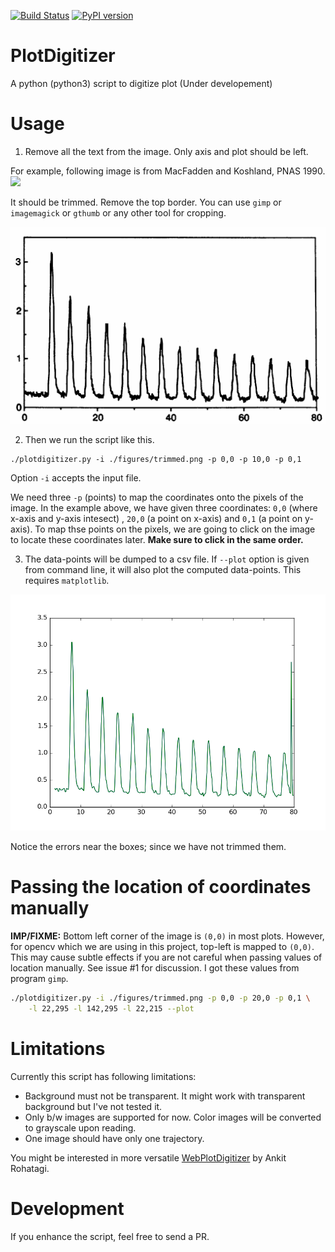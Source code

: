 [![Build Status](https://travis-ci.org/dilawar/PlotDigitizer.svg?branch=master)](https://travis-ci.org/dilawar/PlotDigitizer) [![PyPI version](https://badge.fury.io/py/PlotDigitizer.svg)](https://badge.fury.io/py/PlotDigitizer) 

# PlotDigitizer

A python (python3) script to digitize plot (Under developement)

# Usage

1. Remove all the text from the image. Only axis and plot should be left.

For example, following image is from MacFadden and Koshland, PNAS 1990. 
![](./figures/original.png)

It should be trimmed. Remove the top border. You can use `gimp`
or `imagemagick` or `gthumb` or any other tool for cropping.

![](./figures/trimmed.png)

2. Then we run the script like this.

```
./plotdigitizer.py -i ./figures/trimmed.png -p 0,0 -p 10,0 -p 0,1
```

Option `-i` accepts the input file. 

We need three `-p` (points) to map the coordinates onto the pixels
of the image. In the example above, we have given three coordinates: `0,0` (where x-axis and y-axis intesect)
, `20,0` (a point on x-axis) and `0,1` (a point on y-axis). To map thse points on the pixels, we are going 
to click on the image to locate these coordinates later. __Make sure to click in the same order.__

3. The data-points will be dumped to a csv file. If `--plot` option is given from command 
line, it will also plot the computed data-points. This requires `matplotlib`.

![](./figures/traj.png)

Notice the errors near the boxes; since we have not trimmed them.

# Passing the location of coordinates manually

__IMP/FIXME:__ Bottom left corner of the image is `(0,0)` in most plots. However, for
opencv which we are using in this project, top-left is mapped to `(0,0)`. This
may cause subtle effects if you are not careful when passing values of location
manually.  See issue #1 for discussion. I got these values from program `gimp`.

```bash
./plotdigitizer.py -i ./figures/trimmed.png -p 0,0 -p 20,0 -p 0,1 \
    -l 22,295 -l 142,295 -l 22,215 --plot
```

# Limitations

Currently this script has following limitations:

- Background must not be transparent. It might work with transparent background but
  I've not tested it.
- Only b/w images are supported for now. Color images will be converted to grayscale upon reading.
- One image should have only one trajectory.

You might be interested in more versatile
[WebPlotDigitizer](https://automeris.io/WebPlotDigitizer/) by Ankit Rohatagi.

# Development

If you enhance the script, feel free to send a PR.

